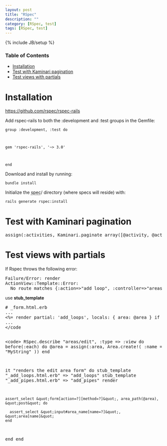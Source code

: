 ```yaml
---
layout: post
title: "RSpec"
description: ""
category: [RSpec, test]
tags: [RSpec, test]
---
```

{% include JB/setup %}

<!-- TOC START -->
<div id="dw__toc">
<h3 class="toggle">Table of Contents</h3>
<div>

<ul class="toc">
<li class="level1"><div class="li"><a href="#installation">Installation</a></div></li>
<li class="level1"><div class="li"><a href="#test_with_kaminari_pagination">Test with Kaminari pagination</a></div></li>
<li class="level1"><div class="li"><a href="#test_views_with_partials">Test views with partials</a></div></li>
</ul>
</div>
</div>
<!-- TOC END -->

<h1 class="sectionedit1" id="installation">Installation</h1>
<div class="level1">

<p>
<a href="https://github.com/rspec/rspec-rails" class="urlextern" title="https://github.com/rspec/rspec-rails"  rel="nofollow">https://github.com/rspec/rspec-rails</a>
</p>

<p>
Add rspec-rails to both the :development and :test groups in the Gemfile:<br/>

<code>
group :development, :test do<br/>

  gem &#039;rspec-rails&#039;, &#039;~&gt; 3.0&#039;<br/>

end</code><br/>

</p>

<p>
Download and install by running:
</p>

<p>
<code>bundle install</code><br/>

</p>

<p>
Initialize the <abbr title="specification">spec</abbr>/ directory (where specs will reside) with:
</p>

<p>
<code>rails generate rspec:install</code>
</p>

</div>

<h1 class="sectionedit2" id="test_with_kaminari_pagination">Test with Kaminari pagination</h1>
<div class="level1">
<pre class="code">assign(:activities, Kaminari.paginate_array([@activity, @activity2]).page(1))</pre>

</div>

<h1 class="sectionedit3" id="test_views_with_partials">Test views with partials</h1>
<div class="level1">

<p>
If Rspec throws the following error:
</p>
<pre class="code">Failure/Error: render
ActionView::Template::Error:
  No route matches {:action=&gt;&quot;add_loop&quot;, :controller=&gt;&quot;areas&quot;} missing required keys: [:id]</pre>

<p>
use <strong>stub_template</strong>
</p>
<pre class="code"># _form.html.erb
...
&lt;%= render partial: &#039;add_loops&#039;, locals: { area: @area } if @area.id %&gt;
...
&lt;/code

&lt;code&gt;
RSpec.describe &quot;areas/edit&quot;, :type =&gt; :view do
  before(:each) do
    @area = assign(:area, Area.create!(
      :name =&gt; &quot;MyString&quot;
    ))
  end

  it &quot;renders the edit area form&quot; do
    stub_template &quot;_add_loops.html.erb&quot; =&gt; &quot;add_loops&quot;
    stub_template &quot;_add_pipes.html.erb&quot; =&gt; &quot;add_pipes&quot;
    render

    assert_select &quot;form[action=?][method=?]&quot;, area_path(@area), &quot;post&quot; do

      assert_select &quot;input#area_name[name=?]&quot;, &quot;area[name]&quot;
    end
  end
end
</pre>

</div>
